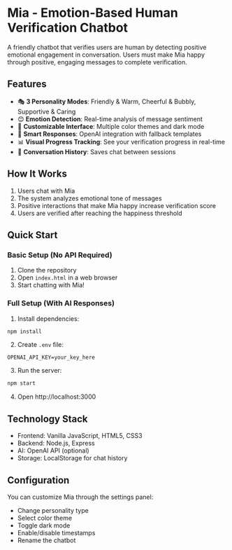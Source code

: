 # Mia - Emotion-Based Human Verification Chatbot

A friendly chatbot that verifies users are human by detecting positive emotional engagement in conversation. Users must make Mia happy through positive, engaging messages to complete verification.

## Features

- 🎭 **3 Personality Modes**: Friendly & Warm, Cheerful & Bubbly, Supportive & Caring
- 😊 **Emotion Detection**: Real-time analysis of message sentiment
- 🎨 **Customizable Interface**: Multiple color themes and dark mode
- 💬 **Smart Responses**: OpenAI integration with fallback templates
- 📊 **Visual Progress Tracking**: See your verification progress in real-time
- 💾 **Conversation History**: Saves chat between sessions

## How It Works

1. Users chat with Mia
2. The system analyzes emotional tone of messages
3. Positive interactions that make Mia happy increase verification score
4. Users are verified after reaching the happiness threshold

## Quick Start

### Basic Setup (No API Required)

1. Clone the repository
2. Open `index.html` in a web browser
3. Start chatting with Mia!

### Full Setup (With AI Responses)

1. Install dependencies:
```bash
npm install
```

2. Create `.env` file:
```
OPENAI_API_KEY=your_key_here
```

3. Run the server:
```bash
npm start
```

4. Open http://localhost:3000

## Technology Stack

- Frontend: Vanilla JavaScript, HTML5, CSS3
- Backend: Node.js, Express
- AI: OpenAI API (optional)
- Storage: LocalStorage for chat history

## Configuration

You can customize Mia through the settings panel:
- Change personality type
- Select color theme
- Toggle dark mode
- Enable/disable timestamps
- Rename the chatbot
